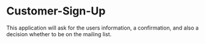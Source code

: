 # Customer-Sign-Up
This application will ask for the users information, a confirmation, and also a decision whether to be on the mailing list.
